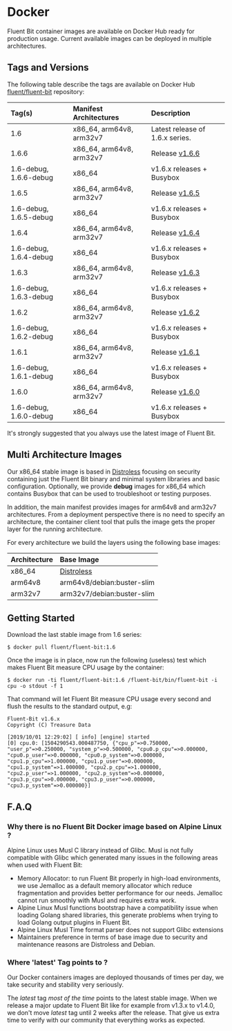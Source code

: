 # Docker

Fluent Bit container images are available on Docker Hub ready for production usage. Current available images can be deployed in multiple architectures.

## Tags and Versions

The following table describe the tags are available on Docker Hub [fluent/fluent-bit](https://hub.docker.com/r/fluent/fluent-bit/) repository:

| Tag\(s\) | Manifest Architectures | Description |
| :--- | :--- | :--- |
| 1.6 | x86\_64, arm64v8, arm32v7 | Latest release of 1.6.x series. |
| 1.6.6 | x86\_64, arm64v8, arm32v7 | Release [v1.6.6](https://fluentbit.io/announcements/v1.6.6/) |
| 1.6-debug, 1.6.6-debug | x86\_64 | v1.6.x releases + Busybox |
| 1.6.5 | x86\_64, arm64v8, arm32v7 | Release [v1.6.5](https://fluentbit.io/announcements/v1.6.5/) |
| 1.6-debug, 1.6.5-debug | x86\_64 | v1.6.x releases + Busybox |
| 1.6.4 | x86\_64, arm64v8, arm32v7 | Release [v1.6.4](https://fluentbit.io/announcements/v1.6.4/) |
| 1.6-debug, 1.6.4-debug | x86\_64 | v1.6.x releases + Busybox |
| 1.6.3 | x86\_64, arm64v8, arm32v7 | Release [v1.6.3](https://fluentbit.io/announcements/v1.6.3/) |
| 1.6-debug, 1.6.3-debug | x86\_64 | v1.6.x releases + Busybox |
| 1.6.2 | x86\_64, arm64v8, arm32v7 | Release [v1.6.2](https://fluentbit.io/announcements/v1.6.2/) |
| 1.6-debug, 1.6.2-debug | x86\_64 | v1.6.x releases + Busybox |
| 1.6.1 | x86\_64, arm64v8, arm32v7 | Release [v1.6.1](https://fluentbit.io/announcements/v1.6.1/) |
| 1.6-debug, 1.6.1-debug | x86\_64 | v1.6.x releases + Busybox |
| 1.6.0 | x86\_64, arm64v8, arm32v7 | Release [v1.6.0](https://fluentbit.io/announcements/v1.6.0/) |
| 1.6-debug, 1.6.0-debug | x86\_64 | v1.6.x releases + Busybox |

It's strongly suggested that you always use the latest image of Fluent Bit.

## Multi Architecture Images

Our x86\_64 stable image is based in [Distroless](https://github.com/GoogleContainerTools/distroless) focusing on security containing just the Fluent Bit binary and minimal system libraries and basic configuration. Optionally, we provide **debug** images for x86\_64 which contains Busybox that can be used to troubleshoot or testing purposes.

In addition, the main manifest provides images for arm64v8 and arm32v7 architectures. From a deployment perspective there is no need to specify an architecture, the container client tool that pulls the image gets the proper layer for the running architecture.

For every architecture we build the layers using the following base images:

| Architecture | Base Image |
| :--- | :--- |
| x86\_64 | [Distroless](https://github.com/GoogleContainerTools/distroless) |
| arm64v8 | arm64v8/debian:buster-slim |
| arm32v7 | arm32v7/debian:buster-slim |

## Getting Started

Download the last stable image from 1.6 series:

```text
$ docker pull fluent/fluent-bit:1.6
```

Once the image is in place, now run the following \(useless\) test which makes Fluent Bit measure CPU usage by the container:

```text
$ docker run -ti fluent/fluent-bit:1.6 /fluent-bit/bin/fluent-bit -i cpu -o stdout -f 1
```

That command will let Fluent Bit measure CPU usage every second and flush the results to the standard output, e.g:

```text
Fluent-Bit v1.6.x
Copyright (C) Treasure Data

[2019/10/01 12:29:02] [ info] [engine] started
[0] cpu.0: [1504290543.000487750, {"cpu_p"=>0.750000, "user_p"=>0.250000, "system_p"=>0.500000, "cpu0.p_cpu"=>0.000000, "cpu0.p_user"=>0.000000, "cpu0.p_system"=>0.000000, "cpu1.p_cpu"=>1.000000, "cpu1.p_user"=>0.000000, "cpu1.p_system"=>1.000000, "cpu2.p_cpu"=>1.000000, "cpu2.p_user"=>1.000000, "cpu2.p_system"=>0.000000, "cpu3.p_cpu"=>0.000000, "cpu3.p_user"=>0.000000, "cpu3.p_system"=>0.000000}]
```

## F.A.Q

### Why there is no Fluent Bit Docker image based on Alpine Linux ?

Alpine Linux uses Musl C library instead of Glibc. Musl is not fully compatible with Glibc which generated many issues in the following areas when used with Fluent Bit:

* Memory Allocator: to run Fluent Bit properly in high-load environments, we use Jemalloc as a default memory allocator which reduce fragmentation and provides better performance for our needs. Jemalloc cannot run smoothly with Musl and requires extra work.
* Alpine Linux Musl functions bootstrap have a compatibility issue when loading Golang shared libraries, this generate problems when trying to load Golang output plugins in Fluent Bit.
* Alpine Linux Musl Time format parser does not support Glibc extensions
* Maintainers preference in terms of base image due to security and maintenance reasons are Distroless and Debian.

### Where 'latest' Tag points to ?

Our Docker containers images are deployed thousands of times per day, we take security and stability very seriously.

The _latest_ tag _most of the time_ points to the latest stable image. When we release a major update to Fluent Bit like for example from v1.3.x to v1.4.0, we don't move _latest_ tag until 2 weeks after the release. That give us extra time to verify with our community that everything works as expected.

